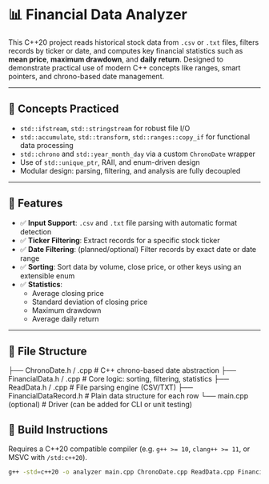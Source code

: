 # 📊 Financial Data Analyzer

This C++20 project reads historical stock data from `.csv` or `.txt` files, filters records by ticker or date, and computes key financial statistics such as **mean price**, **maximum drawdown**, and **daily return**. Designed to demonstrate practical use of modern C++ concepts like ranges, smart pointers, and chrono-based date management.

---

## 🧩 Concepts Practiced

- `std::ifstream`, `std::stringstream` for robust file I/O
- `std::accumulate`, `std::transform`, `std::ranges::copy_if` for functional data processing
- `std::chrono` and `std::year_month_day` via a custom `ChronoDate` wrapper
- Use of `std::unique_ptr`, RAII, and enum-driven design
- Modular design: parsing, filtering, and analysis are fully decoupled

---

## 🎯 Features

- ✅ **Input Support**: `.csv` and `.txt` file parsing with automatic format detection
- ✅ **Ticker Filtering**: Extract records for a specific stock ticker
- ✅ **Date Filtering**: (planned/optional) Filter records by exact date or date range
- ✅ **Sorting**: Sort data by volume, close price, or other keys using an extensible enum
- ✅ **Statistics**:
  - Average closing price
  - Standard deviation of closing price
  - Maximum drawdown
  - Average daily return

---

## 📂 File Structure
├── ChronoDate.h / .cpp # C++ chrono-based date abstraction
├── FinancialData.h / .cpp # Core logic: sorting, filtering, statistics
├── ReadData.h / .cpp # File parsing engine (CSV/TXT)
├── FinancialDataRecord.h # Plain data structure for each row
└── main.cpp (optional) # Driver (can be added for CLI or unit testing)

## 🔧 Build Instructions

Requires a C++20 compatible compiler (e.g. `g++ >= 10`, `clang++ >= 11`, or MSVC with `/std:c++20`).

```bash
g++ -std=c++20 -o analyzer main.cpp ChronoDate.cpp ReadData.cpp FinancialData.cpp
